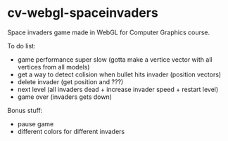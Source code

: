 # cv-webgl-spaceinvaders
Space invaders game made in WebGL for Computer Graphics course.

To do list:
- game performance super slow (gotta make a vertice vector with all vertices from all models)
- get a way to detect colision when bullet hits invader (position vectors)
- delete invader (get position and ???)
- next level (all invaders dead + increase invader speed + restart level)
- game over (invaders gets down)

Bonus stuff:
- pause game
- different colors for different invaders
